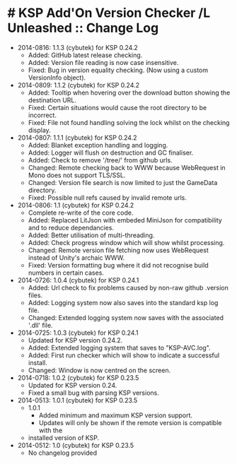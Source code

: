 # # KSP Add'On Version Checker /L Unleashed :: Change Log

* 2014-0816: 1.1.3 (cybutek) for KSP 0.24.2
	+ Added: GitHub latest release checking.
	+ Added: Version file reading is now case insensitive.
	+ Fixed: Bug in version equality checking. (Now using a custom VersionInfo object).
* 2014-0809: 1.1.2 (cybutek) for KSP 0.24.2
	+ Added: Tooltip when hovering over the download button showing the destination URL.
	+ Fixed: Certain situations would cause the root directory to be incorrect.
	+ Fixed: File not found handling solving the lock whilst on the checking display.
* 2014-0807: 1.1.1 (cybutek) for KSP 0.24.2
	+ Added: Blanket exception handling and logging.
	+ Added: Logger will flush on destruction and GC finaliser.
	+ Added: Check to remove '/tree/' from github urls.
	+ Changed: Remote checking back to WWW because WebRequest in Mono does not support TLS/SSL.
	+ Changed: Version file search is now limited to just the GameData directory.
	+ Fixed: Possible null refs caused by invalid remote urls.
* 2014-0806: 1.1 (cybutek) for KSP 0.24.2
	+ Complete re-write of the core code.
	+ Added: Replaced LitJson with embeded MiniJson for compatibility and to reduce dependancies.
	+ Added: Better utilisation of multi-threading.
	+ Added: Check progress window which will show whilst processing.
	+ Changed: Remote version file fetching now uses WebRequest instead of Unity's archaic WWW.
	+ Fixed: Version formatting bug where it did not recognise build numbers in certain cases.
* 2014-0726: 1.0.4 (cybutek) for KSP 0.24.1
	+ Added: Url check to fix problems caused by non-raw github .version files.
	+ Added: Logging system now also saves into the standard ksp log file.
	+ Changed: Extended logging system now saves with the associated '.dll' file.
* 2014-0725: 1.0.3 (cybutek) for KSP 0.24.1
	+ Updated for KSP version 0.24.2.
	+ Added: Extended logging system that saves to "KSP-AVC.log".
	+ Added: First run checker which will show to indicate a successful install.
	+ Changed: Window is now centred on the screen.
* 2014-0718: 1.0.2 (cybutek) for KSP 0.23.5
	+ Updated for KSP version 0.24.
	+ Fixed a small bug with parsing KSP versions.
* 2014-0513: 1.0.1 (cybutek) for KSP 0.23.5
	+ 1.0.1
		- Added minimum and maximum KSP version support.
		- Updates will only be shown if the remote version is compatible with the
	+ installed version of KSP.
* 2014-0512: 1.0 (cybutek) for KSP 0.23.5
	+ No changelog provided
